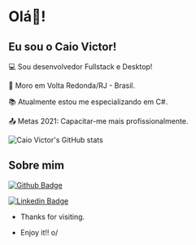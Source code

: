 # Olá👋!

 

## Eu sou o Caio Victor!

 

:computer: Sou desenvolvedor Fullstack e Desktop!

:house_with_garden: Moro em Volta Redonda/RJ - Brasil.

:books: Atualmente estou me especializando em C#.

:outbox_tray: Metas 2021: Capacitar-me mais profissionalmente.


 ![Caio Victor's GitHub stats](https://github-readme-stats.vercel.app/api?username=caiovictorvale&show_icons=true&theme=radical)


## Sobre mim

[![Github Badge](https://img.shields.io/badge/-Github-000?style=flat-square&logo=Github&logoColor=white&link=https://github.com/caiovale1921)](https://github.com/caiovale1921)

[![Linkedin Badge](https://img.shields.io/badge/-LinkedIn-blue?style=flat-square&logo=Linkedin&logoColor=white&link=https://www.linkedin.com/in/caio-victor-820a981a6/)](https://www.linkedin.com/in/caio-victor-820a981a6/)



- Thanks for visiting.

- Enjoy it!! o/
<!--
**caiovale1921/caiovale1921** is a ✨ _special_ ✨ repository because its `README.md` (this file) appears on your GitHub profile.

Here are some ideas to get you started:

- 🔭 I’m currently working on ...
- 🌱 I’m currently learning ...
- 👯 I’m looking to collaborate on ...
- 🤔 I’m looking for help with ...
- 💬 Ask me about ...
- 📫 How to reach me: ...
- 😄 Pronouns: ...
- ⚡ Fun fact: ...
-->
